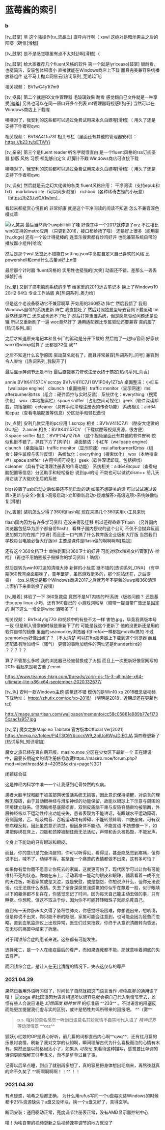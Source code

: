 [doge]: https://s1.hdslb.com/bfs/seed/bplus-common/emoji-assets/xiaodianshi1/doge.png

[tv_笑哭]: https://s1.hdslb.com/bfs/seed/bplus-common/emoji-assets/xiaodianshi1/xiaoku.png

# 蓝莓酱的索引

### b

[tv_鼓掌]
草 这个骚操作[tv_流鼻血]
直呼内行啊（
xswl
这绝对是暗示男主之后的阳痿（确信[滑稽]

[tv_鼓掌]
是不是感觉哪里有点不太对劲啊[滑稽]（

[tv_鼓掌]
给大家推荐几个fluent风格的软件
第一个就是lyricease[鼓掌]
很耐看，也挺简洁，安装包体积很小
直接就能在Windows商店上下载
而且完美兼容系统播放器组件
这不马上抛弃网易云[热词系列_芜湖起飞]

相关视频：
BV1wC4y1t7m9

[tv_抠鼻]
第二个就是RX文件管理器
毛玻璃效果 耐看
感觉翻自己文件就是一种享受[羞羞]
另外也可以在同一窗口开多个列表
mt管理器既视感![狗子]
当然可以在Windows商店上下载喔

噢噢对了，我安利的这些都可以通过免费试用来永久白嫖喔[滑稽]（
用久了还是支持下作者呗qwq

相关视频：
BV18A411u73f
相关专栏（里面还有其他的管理器安利）：
https://b23.tv/xETWYj

[tv_亲亲]
第三个是fluent reader
听名字就很直白
是一个fluent风格的rss订阅圣器
排版 风格 习惯 都能够自定义
赶脚针不戳
Windows商店可直接下载

噢噢对了，我安利的这些都可以通过免费试用来永久白嫖喔[滑稽]（
用久了还是支持下作者呗qwq

[tv_调皮]
然后就是云之幻大佬做的各类
fluent风格应用：
干净阅读（支持epub和txt）
markdown lite（可以同步浏览）
richbox（各种稀奇古怪的小玩意）
（https://b23.tv/GA1whm）

看起来都挺赏心悦目的
非常好康
就是这个干净阅读的阅读不知道
怎么不兼容深色模式草

![tv_笑哭]
最后当然两个uwpbilibili了哇
好像其中一个2017就停更了orz
不过相比win8支持的metro应用
（只更到2016，接口都给扬了噗）
还是好上很多（能用雾[tv_doge]
还有一个设计得挺棒的
连音乐搜索都有炒鸡好评
也能兼容系统自带的播放器小组件[哈哈]

然后是那个wsl
感觉还不错能在setting.json中高度自定义自己喜欢的风格
比powershell和cmd什么古董ui好上n倍

最后那个计时器 fluent风格的
实用性也挺强的[大笑]
动画还不错，差那么一丢丢掉帧打击


[tv_晕]
又到了搞电脑刷系统的季节
给家里的2010远古笔记本
换上了Windows10 20H2 64位
专业工作站版 爽[热词系列_奥力给]

但是这个老设备驱动它不兼容啊草
开始用的360驱动 阵亡
然后我悟了 我用Windows自带的系统更新 阵亡
我直接吐了 然后对照独显型号去官网下载驱动
tm竟然还是阵亡
还原点也还不了吐了
然后打算重置系统，但是感觉驱动问题还是没辙
所以又重新刷了一遍
woc竟然好了 通用适配器比专属驱动还要兼容
真的服了[热词系列_害]

之后才知道原来笔记本和显卡厂的驱动是分开下载的
然后跑了一趟hp官网
好家伙win7和winxp就算了 还都是32位
我**

之后不知道什么玄学原因
驱动莫名就有了，而且非常兼容[热词系列_问号]
兼容到令人害怕（[热词系列_我裂开了]

最后显示屏调节还是不行
最后直接暴力修改注册表终于搞定[热词系列_真香]

annie BV1tK41157CV
scrcpy BV1vV411C7J1
BV1PD4y1Z7bA
桌面整洁：小红车（wallpape engine） claunch（桌面抽屉）traffic monitor（显示网速）msi afterburner和rtss（组合：硬件监控与实时反馈）
系统优化：everything（搜索优化） wox（本地搜索栏）space sniffer（占用空间可视化）geek（软件深读卸载，包括捆绑）ccleaner（具有手动清理注册表的传奇功能）
系统相关：aid64和cpuz（查看电脑配置等信息）分区助手和轻松备份

[tv_点赞]
安利几款实用的pc应用
1.scrcpy
相关：BV1vV411C7J1
（酷安大佬做的GUI版）
2.annie
相关：BV1tK41157CV
（下载优酷等视频资源，很方便）
3.space sniffer 
相关：BV1PD4y1Z7bA
（这个视频里面还有其他的软件安利
貌似也挺不错了，扒在下方了[狗子]）
桌面整洁：小红车（wallpape engine） claunch（桌面抽屉）traffic monitor（显示网速）msi afterburner和rtss（组合：硬件监控与实时反馈）
系统优化：everything（搜索优化） wox（本地搜索栏）space sniffer（占用空间可视化）geek（软件深读卸载，包括捆绑）ccleaner（具有手动清理注册表的传奇功能）
系统相关：aid64和cpuz（查看电脑配置等信息）分区助手和轻松备份
说到gui的话 不妨也可以试试dism++
前几天用它装了大佬优化后的系统

bios设置了usb启动之后如果还不能启动的话
如果不想硬关的话
可以试试通过设置>更新与安全>恢复>高级启动>立即重新启动>疑难解答>高级选项>系统映像恢复[滑稽]

[tv_害羞]
装机怎么少得了360和flash呢
现在来搞几个360实用小工具来玩


flash国内因为有许多学习资料
还没来得及迁移
所以还得乖乖下flash
（另外国内浏览器包括华为那个都自带flash）
看样子国内授权的这个公司
不仅不会抛弃反而更加努力的在推广[惊讶]
而且还一口气搞了什么教育版企业版和大厅版
当然我们学校每台电脑必备大厅版tcl
主要是课件是flash做的啊啊啊啊[尴尬]

还有这个360文档卫士
单独剥离出360卫士的好评
可能对标tx辣鸡文档管家[W-哈哈]
（再也不用怕熊孩子毁掉你的学习资料！确信）

然后是转为win10打造的清理大师
新鲜的小玩意 挺不错的[热词系列_DNA]
（有早期360教育桌面那味了，童年噩梦，虽然游戏挺多的，那个网站还在，之后提 雾）
（ps.总感觉是那个Windows商店2017之后就万年不更新的uwp版360清理上面扒下来重新换了皮噗）


[tv_睡着]
体验了一下 360急救盘
竟然不是NT内核的PE系统（版权问题？
还是基于puppy linux
小巧，还有360自己的
小游戏网站草（顺带一提自带广告还是固定的
剩下这么一堆全是wine
酒喝多了（

相关视频：
BV1ki4y1g77G
和视频中的有些不太一样
害怕.jpg，毕竟我俩版本号一致
但是刷入镜像的时候是重新下了的
可能是我这个更新了
他的没更新还是用的软件自带的镜像
里面的seamonkey浏览器
和firefox一样都是mozilla搞的
不过seamonkey好像出嫁了？（不太清楚
可以在ftp服务器上下载到这个浏览器
而且还配备有附加组件（骚气）
更骚的事附加组件的网址还是thunderbird的
？？？？？

算了不管那么多啦
我的浏览器已经被替换成了火狐
而且上一次更新好像官网写的2015
看起来是老古董了emm

https://www.teamos-hkrg.com/threads/zorin-os-15-3-ultimate-x64-ultimate-lite-x86-x64-september-2020.132677/

[tv_色]
安利一款Windows主题
感觉还不错
模仿的是Win10 xp 2018概念版视频
下载地址：
https://zhutix.com/pc/xp-2018/
（明明是2018，近期却还在更新也tcl）

http://image.smartisan.com/wallpaper/memento/cc58c05881e989b77ef1735caac1a957.jpg

    
[tv_呆]
魔女之旅Majo no Tabitabi
官方版本Official Ver[2021]
https://mega.nz/folder/Pi4T3C6Y#coccW9_2oiUoRWyJDIEGJA
第四卷更新了[热词系列_知识增加]​

魔女之旅已经在真白萌开版。masiro.moe
分区在少女区下最新一个
正在建设中，需要长期追文的请注册帐号收藏https://masiro.moe/forum.php?mod=viewthread&tid=42050&extra=page%3D1

闭锁综合征

这是神经内科学中唯一一个让我感到毛骨悚然的疾病。

患者大脑半球和脑干被盖部网状激活系统无损害，因此意识保持清醒，对语言的理解无障碍，由于其动眼神经与滑车神经的功能保留，故能以眼球上下示意与周围的环境建立联系。但因脑桥基底部损害，双侧皮质脑干束与皮质脊髓束均被阻断，外展神经核以下运动性传出功能丧失，患者表现为不能讲话，有眼球水平运动障碍，双侧面瘫，舌、咽及构音、吞咽运动均有障碍，不能转颈耸肩，四肢全瘫，可有双侧病理反射。因此虽然意识清楚，但因身体不能动，不能言语
不妨想像一下，如果把你绑在床上，四肢和颈脖被制住而无法活动，声带和舌头被捣毁，不能发声。

全身上下能动的只有眼球和眼皮。

而且，你的意识是完全清醒的，你可以听得见，看得见，甚至能感觉到疼痛，但你说不出，喊不了，动弹不得，甚至连一个痛苦的表情都做不出来，这有多可怕？

如果你有爱你而不愿意让你死去的家属，这就更可怕了，现代医学可以让你有可能维持不死的状态。你躺在床上，活动着唯一能动的眼皮和眼珠，躺着看着一成不变的天花板，听着家属或是哭泣，或是安慰，或是抱怨，你想说点什么，但你无法说话，也无法做什么表情。失去了全身深感觉浅感觉的你似乎在飘着一般，似乎眼睛以下的躯体都不复存在，你感觉忘记了时间，因为每天自己能主动去做的事，只有睡觉。你想死，但这不取决于你，因为你不可能转转眼珠子就能杀死自己。

直到有一天你卧床太久得了坠积性肺炎，你感觉呼吸困难，你想说出来，想咳凑，但是你说不出来，你只能不断的眨眼，家属可能会注意到，也可能会因为疲惫而忽略，直到血氧监测仪上出现异常，医生们过来抢救，你终于从意识清醒转向昏迷，在无尽的痛苦中结束了折磨。

对于闭锁综合症的患者来说，这些都有可能发生。

选择死亡，是一个人在绝症最后的尊严，而如果连死都不能，那就意味着彻底的失去尊严。

而闭锁综合症，是让人在无比清醒的情况下，失去这仅存的尊严​

### 2021.04.29

果然日番用外语听习惯了，时间长了自然就把这门语言当作 *颅内高潮* 的通用语了噗！ ![doge] 相比国漫因为语言相通所以很容易就会把自己代入到情节里去，难怪有些人会说日语是 *幻想国度 精神世界* 的标准语 ^^233^^ 。不过语言的阻塞反而能更加提醒我们虚与实的区别，或许是牺牲共鸣所带来的回报吧。 ^^（雾^^

> p.s. 相对的莫名感觉一听到日语莫名其妙就情不自禁地代入进了 *精神世界* 等动漫情景 ^^orz^^

狐妖小红娘的OP是真心好听，前几篇的词都直击内心啊^^qwq^^，还有红月篇的乐景衬哀情，刷新了我对文学的认知啊，瞬间理解古代为什么喜极而泣的心情有木有。果然还是以前格局太小了，如果从 *可视化* 来看待这种描写，感觉要比单调的诗词更能理解其引申含义，而不是草草过目了事。

记得以后早点睡，到点了就别再多想了，真的容易把身体想出毛病来，再熬夜就真的命不久矣了 ^^啊啊啊啊啊！！^^ ！！

### 2021.04.30

有点疑惑，哈希之后都正确，
为什么用rufus写同一个u盘每次装Windows的时候都卡25%资源缺失？u盘又没坏块，换一个u盘又好了，真得玄学。

断网安装：通用驱动正常，亮度调节注册表正常，没有AMD显示器控制中心

噗！为啥自带的视频更新之后视频速率调节的地方就没了